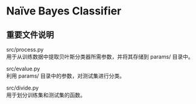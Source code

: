 # Naïve Bayes Classifier

## 重要文件说明

src/process.py\
用于从训练数据中提取贝叶斯分类器所需参数，并将其存储到 params/ 目录中。

src/evalue.py\
利用 params/ 目录中的参数，对测试集进行分类。

src/divide.py\
用于划分训练集和测试集的函数。
